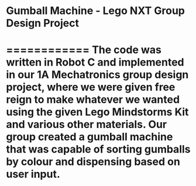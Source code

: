 # Gumball Machine - Lego NXT Group Design Project

============
The code was written in Robot C and implemented in our 1A Mechatronics group design project, where we were given free reign 
to make whatever we wanted using the given Lego Mindstorms Kit and various other materials. Our group created a gumball machine that was capable of sorting gumballs by colour and dispensing based on user input.
======================
